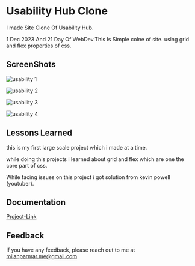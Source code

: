 
# Usability Hub Clone

 I made Site Clone Of Usability Hub.
 
 1 Dec 2023 And 21 Day Of WebDev.This Is Simple colne of site. using grid and flex properties of css.

  
   
  ## ScreenShots
  ![usability 1](https://user-images.githubusercontent.com/114464208/216960495-6b071550-459e-41f5-99e4-c97b7cbde1f9.png)

![usability 2](https://user-images.githubusercontent.com/114464208/216960510-cccebb01-1d6f-420c-bf57-d933bc9ca9a2.png)

![usability 3](https://user-images.githubusercontent.com/114464208/216960532-c4d3cc7e-4740-46f4-91bb-0055f91617f6.png)


![usability 4](https://user-images.githubusercontent.com/114464208/216960542-3c468ac2-d70a-4acd-97f7-4e39ae67aa12.png)

## Lessons Learned

this is my first large scale project which i made at a time.  

while doing this projects i learned about grid and flex which are one the core part of css.

While facing issues on this project i got solution from kevin powell (youtuber).


  
## Documentation

[Project-Link](https://usability-hub-clone-9.netlify.app)


## Feedback

If you have any feedback, please reach out to me at milanparmar.me@gmail.com

